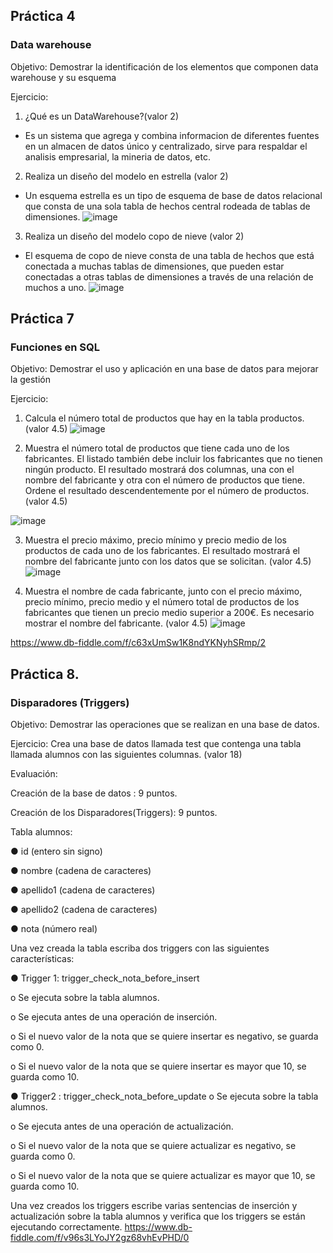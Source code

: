 
## Práctica 4
### Data warehouse

Objetivo: Demostrar la identificación de los elementos que componen data warehouse y
su esquema

Ejercicio:

1. ¿Qué es un DataWarehouse?(valor 2)
- Es un sistema que agrega y combina informacion de diferentes fuentes en un almacen de datos único y centralizado, sirve para respaldar el analisis empresarial, la mineria de datos, etc.

2. Realiza un diseño del modelo en estrella (valor 2)
- Un esquema estrella es un tipo de esquema de base de datos relacional que consta de una sola tabla de hechos central rodeada de tablas de dimensiones.
![image](https://user-images.githubusercontent.com/34118685/171877827-de6dee4d-05b7-441f-a915-15bb435c702e.png)


3. Realiza un diseño del modelo copo de nieve (valor 2)
- El esquema de copo de nieve consta de una tabla de hechos que está conectada a muchas tablas de dimensiones, que pueden estar conectadas a otras tablas de dimensiones a través de una relación de muchos a uno.
![image](https://user-images.githubusercontent.com/34118685/171881089-d65dc212-c826-40d2-a2e9-a21eaa82374f.png)


## Práctica 7
### Funciones en SQL
Objetivo: Demostrar el uso y aplicación en una base de datos para mejorar la gestión

Ejercicio:

1. Calcula el número total de productos que hay en la tabla productos. (valor 4.5)
 ![image](https://user-images.githubusercontent.com/34118685/171875334-2844bd7e-1796-4cf7-a817-0c2703d8f06a.png)



2. Muestra el número total de productos que tiene cada uno de los fabricantes. El listado
también debe incluir los fabricantes que no tienen ningún producto. El resultado
mostrará dos columnas, una con el nombre del fabricante y otra con el número de
productos que tiene. Ordene el resultado descendentemente por el número de
productos. (valor 4.5)

![image](https://user-images.githubusercontent.com/34118685/171875449-5a526afa-ede2-4104-80de-a447521c26b9.png)


3. Muestra el precio máximo, precio mínimo y precio medio de los productos de cada
uno de los fabricantes. El resultado mostrará el nombre del fabricante junto con los
datos que se solicitan. (valor 4.5)
![image](https://user-images.githubusercontent.com/34118685/171875538-e944cea0-ccee-4a05-8bc1-5cd58b8a4b07.png)


4. Muestra el nombre de cada fabricante, junto con el precio máximo, precio mínimo,
precio medio y el número total de productos de los fabricantes que tienen un precio
medio superior a 200€. Es necesario mostrar el nombre del fabricante. (valor 4.5)
 ![image](https://user-images.githubusercontent.com/34118685/171875654-36cb2cb5-9206-40ba-8d9d-d6d580b2955d.png)



https://www.db-fiddle.com/f/c63xUmSw1K8ndYKNyhSRmp/2
## Práctica 8.
### Disparadores (Triggers)

Objetivo: Demostrar las operaciones que se realizan en una base de datos.

Ejercicio: Crea una base de datos llamada test que contenga una tabla llamada
alumnos con las siguientes columnas. (valor 18)

Evaluación:

Creación de la base de datos : 9 puntos.

Creación de los Disparadores(Triggers): 9 puntos.

Tabla alumnos:

● id (entero sin signo)

● nombre (cadena de caracteres)

● apellido1 (cadena de caracteres)

● apellido2 (cadena de caracteres)

● nota (número real)

Una vez creada la tabla escriba dos triggers con las siguientes características:

● Trigger 1: trigger_check_nota_before_insert

  o Se ejecuta sobre la tabla alumnos.
  
  o Se ejecuta antes de una operación de inserción.
  
  o Si el nuevo valor de la nota que se quiere insertar es negativo, se guarda
  como 0.
  
  o Si el nuevo valor de la nota que se quiere insertar es mayor que 10, se
  guarda como 10.

● Trigger2 : trigger_check_nota_before_update
  o Se ejecuta sobre la tabla alumnos.
  
  o Se ejecuta antes de una operación de actualización.
  
  o Si el nuevo valor de la nota que se quiere actualizar es negativo, se guarda
  como 0.
  
  o Si el nuevo valor de la nota que se quiere actualizar es mayor que 10, se
  guarda como 10.
  
Una vez creados los triggers escribe varias sentencias de inserción y actualización
sobre la tabla alumnos y verifica que los triggers se están ejecutando
correctamente.
https://www.db-fiddle.com/f/v96s3LYoJY2gz68vhEvPHD/0

